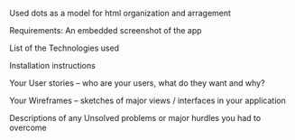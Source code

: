 Used dots as a model for html organization and arragement


Requirements:
An embedded screenshot of the app

List of the Technologies used

Installation instructions

Your User stories – who are your users, what do they want and why?

Your Wireframes – sketches of major views / interfaces in your application

Descriptions of any Unsolved problems or major hurdles you had to overcome
